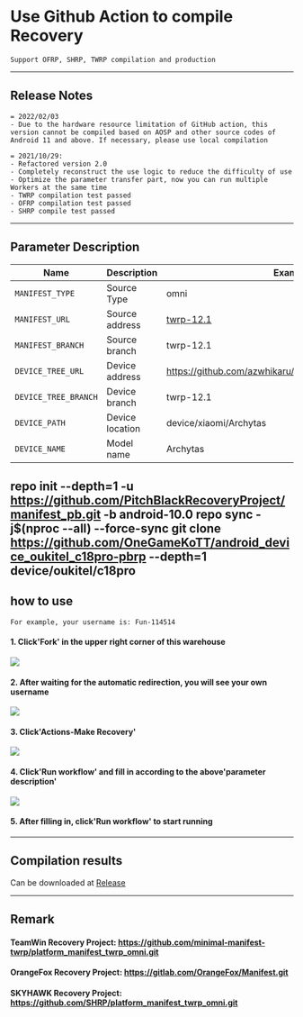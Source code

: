 # Use Github Action to compile Recovery
```
Support OFRP, SHRP, TWRP compilation and production
```
---

## Release Notes
```
= 2022/02/03
- Due to the hardware resource limitation of GitHub action, this version cannot be compiled based on AOSP and other source codes of Android 11 and above. If necessary, please use local compilation

= 2021/10/29: 
- Refactored version 2.0
- Completely reconstruct the use logic to reduce the difficulty of use
- Optimize the parameter transfer part, now you can run multiple Workers at the same time
- TWRP compilation test passed
- OFRP compilation test passed
- SHRP compile test passed
```

-----

## Parameter Description

| Name | Description | Example |
| ------------ | -------------------- | ------------ |
| `MANIFEST_TYPE` | Source Type | omni |
| `MANIFEST_URL` | Source address| [twrp-12.1](https://github.com/transsion-mt6789-recovery/twrp-device_infinix_Infinix-X6833B.git) |
| `MANIFEST_BRANCH` | Source branch | twrp-12.1|
| `DEVICE_TREE_URL` | Device address| https://github.com/azwhikaru/twrp_device_xiaomi_archytas |
| `DEVICE_TREE_BRANCH` | Device branch | twrp-12.1 |
| `DEVICE_PATH` | Device location | device/xiaomi/Archytas |
| `DEVICE_NAME` | Model name | Archytas |
repo init --depth=1 -u https://github.com/PitchBlackRecoveryProject/manifest_pb.git -b android-10.0
repo sync -j$(nproc --all) --force-sync
git clone https://github.com/OneGameKoTT/android_device_oukitel_c18pro-pbrp --depth=1 device/oukitel/c18pro
-----

## how to use
```
For example, your username is: Fun-114514
```
#### 1. Click'Fork' in the upper right corner of this warehouse
![](https://i.bmp.ovh/imgs/2021/10/6b6ed9f29e732372.png)
#### 2. After waiting for the automatic redirection, you will see your own username
![](https://i.bmp.ovh/imgs/2021/10/66cfe324c0ebb69b.png)
#### 3. Click'Actions-Make Recovery'
![](https://i.bmp.ovh/imgs/2021/10/23896d1b66292047.png)
#### 4. Click'Run workflow' and fill in according to the above'parameter description'
![](https://i.bmp.ovh/imgs/2021/10/9cb7871267cf2f53.png)
#### 5. After filling in, click'Run workflow' to start running

-----

## Compilation results
Can be downloaded at [Release](../../releases)

-----
## Remark

#### TeamWin Recovery Project: https://github.com/minimal-manifest-twrp/platform_manifest_twrp_omni.git
#### OrangeFox Recovery Project: https://gitlab.com/OrangeFox/Manifest.git
#### SKYHAWK Recovery Project: https://github.com/SHRP/platform_manifest_twrp_omni.git
